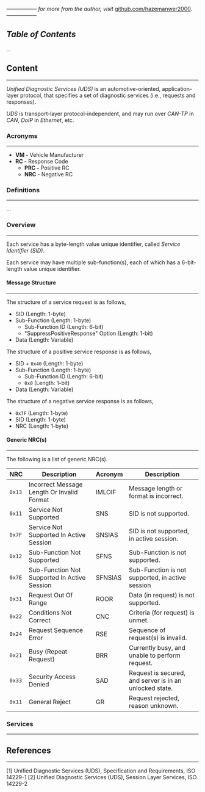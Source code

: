 ──────── *for more from the author, visit* [github.com/hazemanwer2000](https://github.com/hazemanwer2000). ────────
## *Table of Contents*
...
## Content
---
*Unified Diagnostic Services (UDS)* is an automotive-oriented, application-layer protocol, that specifies a set of diagnostic services (i.e., requests and responses).

*UDS* is transport-layer protocol-independent, and may run over *CAN-TP* in *CAN*, *DoIP* in *Ethernet*, etc.
### Acronyms
---
* **VM -** Vehicle Manufacturer
* **RC -** Response Code
	* **PRC -** Positive RC
	* **NRC -** Negative RC
### Definitions
---
...
### Overview
---
Each service has a byte-length value unique identifier, called *Service Identifier (SID)*.

Each service may have multiple sub-function(s), each of which has a 6-bit-length value unique identifier.
#### Message Structure
---
The structure of a service request is as follows,
* SID (Length: 1-byte)
* Sub-Function (Length: 1-byte)
	* Sub-Function ID (Length: 6-bit)
	* "SuppressPositiveResponse" Option (Length: 1-bit)
* Data (Length: Variable)

The structure of a positive service response is as follows,
* SID + `0x40` (Length: 1-byte)
* Sub-Function (Length: 1-byte)
	* Sub-Function ID (Length: 6-bit)
	* `0x0` (Length: 1-bit)
* Data (Length: Variable)

The structure of a negative service response is as follows,
* `0x7F` (Length: 1-byte)
* SID (Length: 1-byte)
* NRC (Length: 1-byte)
#### Generic NRC(s)
---
The following is a list of generic NRC(s).

| NRC    | Description                                  | Acronym | Description                                             |
| ------ | -------------------------------------------- | ------- | ------------------------------------------------------- |
| `0x13` | Incorrect Message Length Or Invalid Format   | IMLOIF  | Message length or format is incorrect.                  |
| `0x11` | Service Not Supported                        | SNS     | SID is not supported.                                   |
| `0x7F` | Service Not Supported In Active Session      | SNSIAS  | SID is not supported, in active session.                |
| `0x12` | Sub-Function Not Supported                   | SFNS    | Sub-Function is not supported.                          |
| `0x7E` | Sub-Function Not Supported In Active Session | SFNSIAS | Sub-Function is not supported, in active session        |
| `0x31` | Request Out Of Range                         | ROOR    | Data (in request) is not supported.                     |
| `0x22` | Conditions Not Correct                       | CNC     | Criteria (for request) is unmet.                        |
| `0x24` | Request Sequence Error                       | RSE     | Sequence of request(s) is invalid.                      |
| `0x21` | Busy (Repeat Request)                        | BRR     | Currently busy, and unable to perform request.          |
| `0x33` | Security Access Denied                       | SAD     | Request is secured, and server is in an unlocked state. |
| `0x11` | General Reject                               | GR      | Request rejected, reason unknown.                       |
### Services
---
#### 
## References
---
[1] Unified Diagnostic Services (UDS), Specification and Requirements, ISO 14229-1
[2] Unified Diagnostic Services (UDS), Session Layer Services, ISO 14229-2